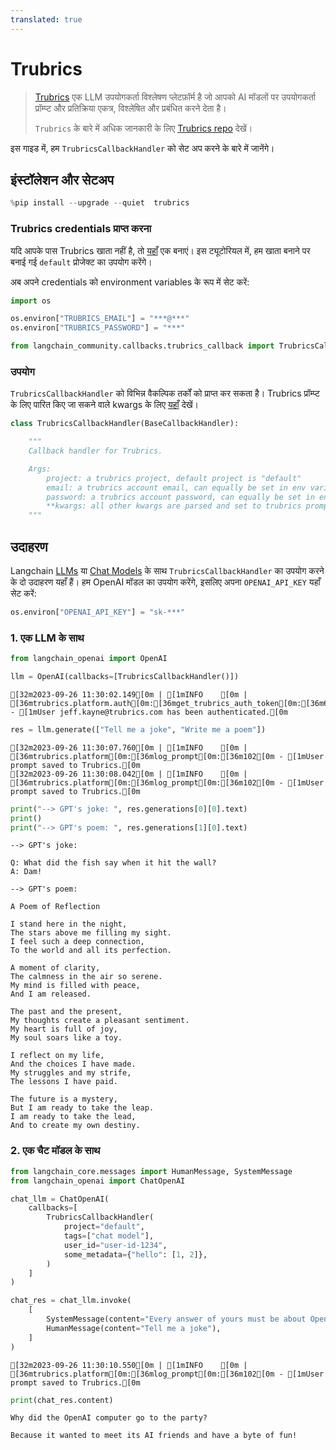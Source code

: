 ```yaml
---
translated: true
---
```


# Trubrics

>[Trubrics](https://trubrics.com) एक LLM उपयोगकर्ता विश्लेषण प्लेटफ़ॉर्म है जो आपको AI मॉडलों पर उपयोगकर्ता प्रॉम्प्ट और प्रतिक्रिया एकत्र, विश्लेषित और प्रबंधित करने देता है।
>
>`Trubrics` के बारे में अधिक जानकारी के लिए [Trubrics repo](https://github.com/trubrics/trubrics-sdk) देखें।

इस गाइड में, हम `TrubricsCallbackHandler` को सेट अप करने के बारे में जानेंगे।

## इंस्टॉलेशन और सेटअप

```python
%pip install --upgrade --quiet  trubrics
```

### Trubrics credentials प्राप्त करना

यदि आपके पास Trubrics खाता नहीं है, तो [यहाँ](https://trubrics.streamlit.app/) एक बनाएं। इस ट्यूटोरियल में, हम खाता बनाने पर बनाई गई `default` प्रोजेक्ट का उपयोग करेंगे।

अब अपने credentials को environment variables के रूप में सेट करें:

```python
import os

os.environ["TRUBRICS_EMAIL"] = "***@***"
os.environ["TRUBRICS_PASSWORD"] = "***"
```

```python
from langchain_community.callbacks.trubrics_callback import TrubricsCallbackHandler
```

### उपयोग

`TrubricsCallbackHandler` को विभिन्न वैकल्पिक तर्कों को प्राप्त कर सकता है। Trubrics प्रॉम्प्ट के लिए पारित किए जा सकने वाले kwargs के लिए [यहाँ](https://trubrics.github.io/trubrics-sdk/platform/user_prompts/#saving-prompts-to-trubrics) देखें।

```python
class TrubricsCallbackHandler(BaseCallbackHandler):

    """
    Callback handler for Trubrics.

    Args:
        project: a trubrics project, default project is "default"
        email: a trubrics account email, can equally be set in env variables
        password: a trubrics account password, can equally be set in env variables
        **kwargs: all other kwargs are parsed and set to trubrics prompt variables, or added to the `metadata` dict
    """
```

## उदाहरण

Langchain [LLMs](/docs/modules/model_io/llms/) या [Chat Models](/docs/modules/model_io/chat/) के साथ `TrubricsCallbackHandler` का उपयोग करने के दो उदाहरण यहाँ हैं। हम OpenAI मॉडल का उपयोग करेंगे, इसलिए अपना `OPENAI_API_KEY` यहाँ सेट करें:

```python
os.environ["OPENAI_API_KEY"] = "sk-***"
```

### 1. एक LLM के साथ

```python
from langchain_openai import OpenAI
```

```python
llm = OpenAI(callbacks=[TrubricsCallbackHandler()])
```

```output
[32m2023-09-26 11:30:02.149[0m | [1mINFO    [0m | [36mtrubrics.platform.auth[0m:[36mget_trubrics_auth_token[0m:[36m61[0m - [1mUser jeff.kayne@trubrics.com has been authenticated.[0m
```

```python
res = llm.generate(["Tell me a joke", "Write me a poem"])
```

```output
[32m2023-09-26 11:30:07.760[0m | [1mINFO    [0m | [36mtrubrics.platform[0m:[36mlog_prompt[0m:[36m102[0m - [1mUser prompt saved to Trubrics.[0m
[32m2023-09-26 11:30:08.042[0m | [1mINFO    [0m | [36mtrubrics.platform[0m:[36mlog_prompt[0m:[36m102[0m - [1mUser prompt saved to Trubrics.[0m
```

```python
print("--> GPT's joke: ", res.generations[0][0].text)
print()
print("--> GPT's poem: ", res.generations[1][0].text)
```

```output
--> GPT's joke:

Q: What did the fish say when it hit the wall?
A: Dam!

--> GPT's poem:

A Poem of Reflection

I stand here in the night,
The stars above me filling my sight.
I feel such a deep connection,
To the world and all its perfection.

A moment of clarity,
The calmness in the air so serene.
My mind is filled with peace,
And I am released.

The past and the present,
My thoughts create a pleasant sentiment.
My heart is full of joy,
My soul soars like a toy.

I reflect on my life,
And the choices I have made.
My struggles and my strife,
The lessons I have paid.

The future is a mystery,
But I am ready to take the leap.
I am ready to take the lead,
And to create my own destiny.
```

### 2. एक चैट मॉडल के साथ

```python
from langchain_core.messages import HumanMessage, SystemMessage
from langchain_openai import ChatOpenAI
```

```python
chat_llm = ChatOpenAI(
    callbacks=[
        TrubricsCallbackHandler(
            project="default",
            tags=["chat model"],
            user_id="user-id-1234",
            some_metadata={"hello": [1, 2]},
        )
    ]
)
```

```python
chat_res = chat_llm.invoke(
    [
        SystemMessage(content="Every answer of yours must be about OpenAI."),
        HumanMessage(content="Tell me a joke"),
    ]
)
```

```output
[32m2023-09-26 11:30:10.550[0m | [1mINFO    [0m | [36mtrubrics.platform[0m:[36mlog_prompt[0m:[36m102[0m - [1mUser prompt saved to Trubrics.[0m
```

```python
print(chat_res.content)
```

```output
Why did the OpenAI computer go to the party?

Because it wanted to meet its AI friends and have a byte of fun!
```
